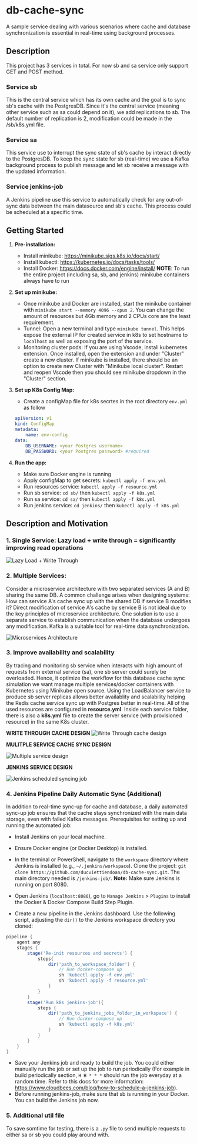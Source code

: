 # db-cache-sync 

A sample service dealing with various scenarios where cache and database synchronization is essential in real-time using background processes.
## Description
This project has 3 services in total. For now sb and sa service only support GET and POST method. 
### Service sb
This is the central service which has its own cache and the goal is to sync sb's cache with the PostgresDB. Since it's the central service (meaning other service such as sa could  depend on it), we add replications to sb. The default number of replication is 2, modification could be made in the /sb/k8s.yml file. 
### Service sa
This service use to interrupt the sync state of sb's cache by interact directly to the PostgresDB. To keep the sync state for sb (real-time) we use a Kafka background process to publish message and let sb receive a message with the updated information.
### Service jenkins-job
A Jenkins pipeline use this service to automatically check for any out-of-sync data between the main datasource and sb's cache. This process could be scheduled at a specific time.

## Getting Started
1. **Pre-installation:**
    - Install minikube: https://minikube.sigs.k8s.io/docs/start/
    - Install kubectl: https://kubernetes.io/docs/tasks/tools/
    - Install Docker: https://docs.docker.com/engine/install/ 
    **NOTE**: To run the entire project (including sa, sb, and jenkins) minikube containers always have to run 

2. **Set up minikube:**
    - Once minikube and Docker are installed, start the minikube container with `minikube start --memory 4096 --cpus 2`. You can change the amount of resources but 4Gb memory and 2 CPUs core are the least requirement.
    - Tunnel: Open a new terminal and type `minikube tunnel`. This helps expose the external IP for created service in k8s to set hostname to `localhost` as well as exposing the port of the service.
    - Monitoring cluster pods: If you are using Vscode, install kubernetes extension. Once installed, open the extension and under "Cluster" create a new cluster. If minikube is installed, there should be an option to create new Cluster with "Minikube local cluster". Restart and reopen Vscode then you should see minikube dropdown in the "Cluster" section. 


5. **Set up K8s Config Map:**
    - Create a configMap file for k8s secrtes in the root directory `env.yml` as follow
    ```YAML
    apiVersion: v1
    kind: ConfigMap
    metadata:
        name: env-config
    data:
        DB_USERNAME: <your Postgres username>
        DB_PASSWORD: <your Postgres password> #required
    ```

6. **Run the app:**
    - Make sure Docker engine is running
    - Apply configMap to get secrets: `kubectl apply -f env.yml`
    - Run resources service: `kubectl apply -f resource.yml`
    - Run sb service: `cd sb/` then `kubectl apply -f k8s.yml`
    - Run sa service: `cd sa/` then `kubectl apply -f k8s.yml`
    - Run jenkins service: `cd jenkins/` then `kubectl apply -f k8s.yml`

## Description and Motivation

### 1. Single Service: Lazy load + write through = significantly improving read operations

![Lazy Load + Write Through](url_to_image1)

### 2. Multiple Services: 

Consider a microservice architecture with two separated services (A and B) sharing the same DB. A common challenge arises when designing systems: How can service A's cache sync up with the shared DB if service B modifies it? Direct modification of service A's cache by service B is not ideal due to the key principles of microservice architecture. One solution is to use a separate service to establish communication when the database undergoes any modification. Kafka is a suitable tool for real-time data synchronization.

![Microservices Architecture](url_to_image2)

### 3. Improve availability and scalability
By tracing and monitoring sb service when interacts with high amount of requests from external service (sa), one sb server could surely be overloaded. Hence, it optimize the workflow for this database cache sync simulation we want manage multiple services/docker containers with Kubernetes using Minikube open source. Using the LoadBalancer service to produce sb server replicas allows better availablity and scalability helping the Redis cache service sync up with Postgres better in real-time. All of the used resources are configured in **resource.yml**. Inside each service folder, there is also a **k8s.yml** file to create the server service (with provisioned resource) in the same K8s cluster. 

**WRITE THROUGH CACHE DESIGN**
![Write Through cache design](/images/wt.png)

**MULITPLE SERVICE CACHE SYNC DESIGN**

![Multiple service design](/images/multi-serv.png)

**JENKINS SERVICE DESIGN**

![Jenkins scheduled syncing job](/images/jenkins.png)

### 4. Jenkins Pipeline Daily Automatic Sync (Additional)

In addition to real-time sync-up for cache and database, a daily automated sync-up job ensures that the cache stays synchronized with the main data storage, even with failed Kafka messages. Prerequisites for setting up and running the automated job:

- Install Jenkins on your local machine.
- Ensure Docker engine (or Docker Desktop) is installed.
- In the terminal or PowerShell, navigate to the `workspace` directory where Jenkins is installed (e.g., `~/.jenkins/workspace`). Clone the project: `git clone https://github.com/ducviettiendoan/db-cache-sync.git`. The main directory needed is `/jenkins-job/`. 
**Note:** Make sure Jenkins is running on port 8080.

- Open Jenkins (`localhost:8080`), go to `Manage Jenkins` > `Plugins` to install the Docker & Docker Compose Build Step Plugin.

- Create a new pipeline in the Jenkins dashboard. Use the following script, adjusting the `dir()` to the Jenkins workspace directory you cloned:

```Groovy
pipeline {
    agent any
    stages {
        stage('Re-init resources and secrets') {
            steps{
                dir('path_to_workspace_folder') {
                    // Run docker-compose up
                    sh 'kubectl apply -f env.yml'
                    sh 'kubectl apply -f resource.yml'
                }
            }
        }
        stage('Run k8s jenkins-job'){
            steps {
                dir('path_to_jenkins_jobs_folder_in_workspace') {
                    // Run docker-compose up
                    sh 'kubectl apply -f k8s.yml'
                }
            }
        }
    }
}
```
- Save your Jenkins job and ready to build the job. You could either manually run the job or set up the job to run periodically (For example in build periodically section, `H H * * *` should run the job everyday at a random time. Refer to this docs for more information: https://www.cloudbees.com/blog/how-to-schedule-a-jenkins-job). 
- Before running jenkins-job, make sure that sb is running in your Docker. You can build the Jenkins job now.

### 5. Additional util file
To save somtime for testing, there is a `.py` file to send multiple requests to either sa or sb you could play around with. 
